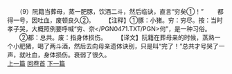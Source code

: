 　　（9）阮籍当葬母，蒸一肥豚，饮酒二斗，然后临诀，直言“穷矣①！”
　　都得一号，因吐血，废顿良久②。
　　【注释】①豚：小猪。穷：穷尽。按：当时孝子哭，大概照例要呼喊“穷、奈</PGN0471.TXT/PGN>何”，是一种习俗。
　　②都：总共。废：指身体损伤。
　　【译文】阮籍在葬母亲的时候，蒸熟一个小肥猪，喝了两斗酒，然后去向母亲遗体诀别，只是叫“完了！”总共才号哭了一声，就吐血，身体损伤。衰弱了很久。
<br>[上一篇](23_08) [回卷首](23_00) [下一篇](23_10)
